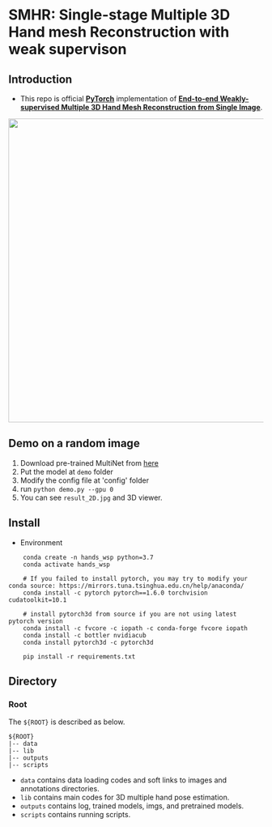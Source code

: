 
# SMHR: Single-stage Multiple 3D Hand mesh Reconstruction with weak supervison

## Introduction
* This repo is official **[PyTorch](https://pytorch.org)** implementation of **[End-to-end Weakly-supervised Multiple 3D Hand Mesh Reconstruction from Single Image](https://arxiv.org/abs/2204.08154)**. 

<p align="middle">
    <img src="assets/Demo.jpg", width="840" height="600">
</p>

## Demo on a random image
1. Download pre-trained MultiNet from [here](xxx=sharing)
2. Put the model at `demo` folder
3. Modify the config file at 'config' folder
4. run `python demo.py --gpu 0`
5. You can see `result_2D.jpg` and 3D viewer.

## Install
*   Environment
```
    conda create -n hands_wsp python=3.7
    conda activate hands_wsp

    # If you failed to install pytorch, you may try to modify your conda source: https://mirrors.tuna.tsinghua.edu.cn/help/anaconda/
    conda install -c pytorch pytorch==1.6.0 torchvision cudatoolkit=10.1
    
    # install pytorch3d from source if you are not using latest pytorch version
    conda install -c fvcore -c iopath -c conda-forge fvcore iopath
    conda install -c bottler nvidiacub
    conda install pytorch3d -c pytorch3d

    pip install -r requirements.txt    
```

## Directory

### Root
The `${ROOT}` is described as below.
```
${ROOT}
|-- data
|-- lib
|-- outputs
|-- scripts
```
* `data` contains data loading codes and soft links to images and annotations directories.
* `lib` contains main codes for 3D multiple hand pose estimation.
* `outputs` contains log, trained models, imgs, and pretrained models.
* `scripts` contains running scripts.

